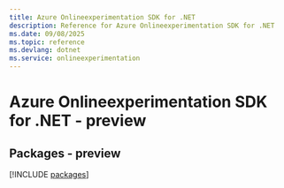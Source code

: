 ```yaml
---
title: Azure Onlineexperimentation SDK for .NET
description: Reference for Azure Onlineexperimentation SDK for .NET
ms.date: 09/08/2025
ms.topic: reference
ms.devlang: dotnet
ms.service: onlineexperimentation
---
```

# Azure Onlineexperimentation SDK for .NET - preview
## Packages - preview
[!INCLUDE [packages](onlineexperimentation-index.md)]
